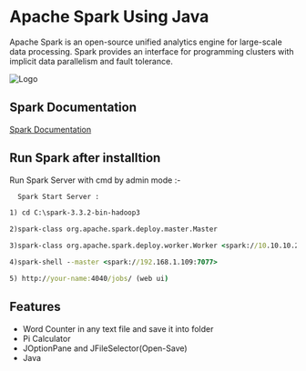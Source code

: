 
# Apache Spark Using Java 

Apache Spark is an open-source unified analytics engine for large-scale data processing. Spark provides an interface for programming clusters with implicit data parallelism and fault tolerance.





![Logo](https://upload.wikimedia.org/wikipedia/commons/thumb/f/f3/Apache_Spark_logo.svg/1200px-Apache_Spark_logo.svg.png)




## Spark Documentation

[Spark Documentation](https://spark.apache.org/docs/latest/)


## Run Spark after installtion

Run Spark Server with cmd by admin mode :-

```cmd
  Spark Start Server : 

1) cd C:\spark-3.3.2-bin-hadoop3

2)spark-class org.apache.spark.deploy.master.Master

3)spark-class org.apache.spark.deploy.worker.Worker <spark://10.10.10.226:7077>

4)spark-shell --master <spark://192.168.1.109:7077>

5) http://your-name:4040/jobs/ (web ui)

```
    

## Features

- Word Counter in any text file and save it into folder
- Pi Calculator 
- JOptionPane and JFileSelector(Open-Save)
- Java

